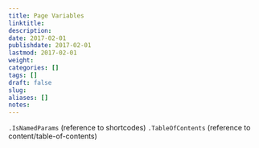 ```yaml
---
title: Page Variables
linktitle:
description:
date: 2017-02-01
publishdate: 2017-02-01
lastmod: 2017-02-01
weight:
categories: []
tags: []
draft: false
slug:
aliases: []
notes:
---
```


`.IsNamedParams` (reference to shortcodes)
`.TableOfContents` (reference to content/table-of-contents)
